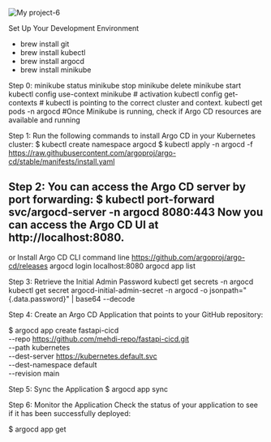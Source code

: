 
![My project-6](https://github.com/user-attachments/assets/3cbc0fd4-2c51-4fa3-bace-53c2f78cd597)




Set Up Your Development Environment
- brew install git
- brew install kubectl
- brew install argocd
- brew install minikube


Step 0: 
minikube status
minikube stop
minikube delete
minikube start
kubectl config use-context minikube  # activation
kubectl config get-contexts # kubectl is pointing to the correct cluster and context.
kubectl get pods -n argocd #Once Minikube is running, check if Argo CD resources are available and running



Step 1: 
Run the following commands to install Argo CD in your Kubernetes cluster:
$ kubectl create namespace argocd
$ kubectl apply -n argocd -f https://raw.githubusercontent.com/argoproj/argo-cd/stable/manifests/install.yaml


Step 2: 
You can access the Argo CD server by port forwarding:
$ kubectl port-forward svc/argocd-server -n argocd 8080:443
Now you can access the Argo CD UI at http://localhost:8080.
---------------------------------------------------------------
or Install Argo CD CLI command line
https://github.com/argoproj/argo-cd/releases
argocd login localhost:8080
argocd app list



Step 3: 
Retrieve the Initial Admin Password
kubectl get secrets -n argocd
kubectl get secret argocd-initial-admin-secret -n argocd -o jsonpath="{.data.password}" | base64 --decode


Step 4:
Create an Argo CD Application that points to your GitHub repository:

$ argocd app create fastapi-cicd \
  --repo https://github.com/mehdi-repo/fastapi-cicd.git \
  --path kubernetes \
  --dest-server https://kubernetes.default.svc \
  --dest-namespace default \
  --revision main



Step 5: 
Sync the Application
$ argocd app sync <app-name>


Step 6:
Monitor the Application
Check the status of your application to see if it has been successfully deployed:

$ argocd app get <app-name>
